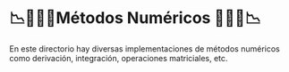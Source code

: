 # 📉🔢👨‍💻Métodos Numéricos 👨‍💻🔢📉
En este directorio hay diversas implementaciones de métodos numéricos como derivación, integración, operaciones matriciales, etc.